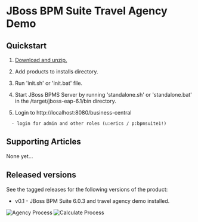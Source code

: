 JBoss BPM Suite Travel Agency Demo
==================================


Quickstart
----------

1. [Download and unzip.](https://github.com/eschabell/bpms-travel-agency-demo/archive/master.zip)

2. Add products to installs directory.

3. Run 'init.sh' or 'init.bat' file.

4. Start JBoss BPMS Server by running 'standalone.sh' or 'standalone.bat' in the <path-to-project>/target/jboss-eap-6.1/bin directory.

5. Login to http://localhost:8080/business-central

```
  - login for admin and other roles (u:erics / p:bpmsuite1!)
```


Supporting Articles
-------------------
None yet...


Released versions
-----------------

See the tagged releases for the following versions of the product:

- v0.1 - JBoss BPM Suite 6.0.3 and travel agency demo installed.


![Agency Process](https://github.com/eschabell/bpms-travel-agency-demo/blob/master/docs/demo-images/agency-process.png?raw=true)
![Calculate Process](https://github.com/eschabell/bpms-travel-agency-demo/blob/master/docs/demo-images/calculate-process.png?raw=true)


